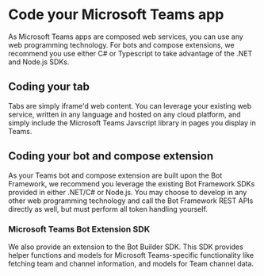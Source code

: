 # Code your Microsoft Teams app

As Microsoft Teams apps are composed web services, you can use any web programming technology.  For bots and compose extensions, we recommend you use either C# or Typescript to take advantage of the .NET and Node.js SDKs.

## Coding your tab

Tabs are simply iframe'd web content.  You can leverage your existing web service, written in any language and hosted on any cloud platform, and simply include the Microsoft Teams Javscript library in pages you display in Teams.

## Coding your bot and compose extension

As your Teams bot and compose extension are built upon the Bot Framework, we recommend you leverage the existing Bot Framework SDKs provided in either .NET/C# or Node.js. You may choose to develop in any other web programming technology and call the Bot Framework REST APIs directly as well, but must perform all token handling yourself.

### Microsoft Teams Bot Extension SDK

We also provide an extension to the Bot Builder SDK.  This SDK provides helper functions and models for Microsoft Teams-specific functionality like fetching team and channel information, and models for Team channel data.